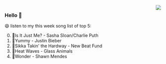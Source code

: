 <img align="right"  src="https://github-readme-stats.vercel.app/api/top-langs/?username=kvnZero" />

### Hello 👋

😄 listen to my this week song list of top 5:

0. 🌈Is It Just Me? - Sasha Sloan/Charlie Puth
1. 🌈Yummy - Justin Bieber
2. 🌈Sikka Takin' the Hardway - New Beat Fund
3. 🌈Heat Waves - Glass Animals
4. 🌈Wonder - Shawn Mendes

